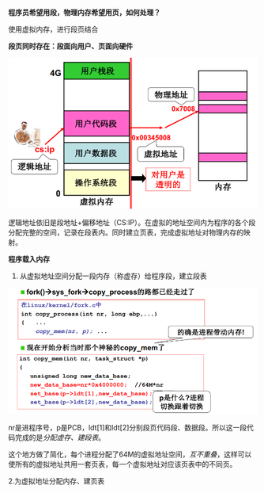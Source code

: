 **程序员希望用段，物理内存希望用页，如何处理？**

使用虚拟内存，进行段页结合



**段页同时存在：段面向用户、页面向硬件**

<img src="./images/虚拟内存.png" style="zoom:67%;" />

逻辑地址依旧是段地址+偏移地址（CS:IP）。在虚拟的地址空间内为程序的各个段分配完整的空间，记录在段表内。同时建立页表，完成虚拟地址对物理内存的映射。



**程序载入内存**

1. 从虚拟地址空间分配一段内存（称虚存）给程序段，建立段表

<img src="./images/程序载入内存.png" style="zoom:67%;" />

nr是进程序号，p是PCB，ldt[1]和ldt[2]分别段页代码段、数据段。所以这一段代码完成的是*分配虚存、建段表*。

这个地方做了简化，每个进程分配了64M的虚拟地址空间，*互不重叠*，这样可以使所有的虚拟地址共用一套页表，每一个虚拟地址对应该页表中的不同页。

2.为虚拟地址分配内存、建页表

